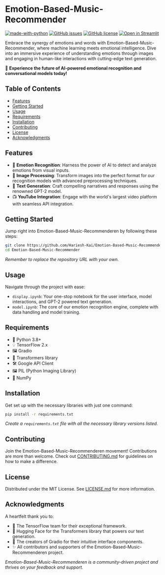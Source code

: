 
# Emotion-Based-Music-Recommender

[![made-with-python](https://img.shields.io/badge/Made%20with-Python-1f425f.svg)](https://python.org)
[![GitHub issues](https://img.shields.io/github/issues/Hariesh-Kai/Emotion-Based-Music-Recommenderen.svg)](https://GitHub.com/Hariesh-Kai/Emotion-Based-Music-Recommenderen/issues/)
[![GitHub license](https://img.shields.io/github/license/Hariesh-Kai/Emotion-Based-Music-Recommenderen.svg)](https://github.com/Hariesh-Kai/Emotion-Based-Music-Recommenderen/LICENSE.md)
[![Open in Streamlit](https://static.streamlit.io/badges/streamlit_badge_black_white.svg)](https://your-streamlit-app.com)

Embrace the synergy of emotions and words with Emotion-Based-Music-Recommender, where machine learning meets emotional intelligence. Dive into an immersive experience of understanding emotions through images and engaging in human-like interactions with cutting-edge text generation.

🌟 **Experience the future of AI-powered emotional recognition and conversational models today!**

## Table of Contents

- [Features](#features)
- [Getting Started](#getting-started)
- [Usage](#usage)
- [Requirements](#requirements)
- [Installation](#installation)
- [Contributing](#contributing)
- [License](#license)
- [Acknowledgments](#acknowledgments)

## Features

- 🧠 **Emotion Recognition**: Harness the power of AI to detect and analyze emotions from visual inputs.
- 🎨 **Image Processing**: Transform images into the perfect format for our recognition models with advanced preprocessing techniques.
- 📜 **Text Generation**: Craft compelling narratives and responses using the renowned GPT-2 model.
- 📺 **YouTube Integration**: Engage with the world's largest video platform with seamless API integration.

## Getting Started

Jump right into Emotion-Based-Music-Recommenderen by following these steps:

```bash
git clone https://github.com/Hariesh-Kai/Emotion-Based-Music-Recommender.git
cd Emotion-Based-Music-Recommender
```

*Remember to replace the repository URL with your own.*

## Usage

Navigate through the project with ease:

- `display.ipynb`: Your one-stop notebook for the user interface, model interactions, and GPT-2 powered text generation.
- `model.ipynb`: The core of our emotion recognition engine, complete with data handling and model training.

## Requirements

- 🐍 Python 3.8+
- 💡 TensorFlow 2.x
- 🖼️ Gradio
- 🤖 Transformers library
- 🛠️ Google API Client
- 🖼️ PIL (Python Imaging Library)
- 🔢 NumPy

## Installation

Get set up with the necessary libraries with just one command:

```bash
pip install -r requirements.txt
```

*Create a `requirements.txt` file with all the necessary library versions listed.*

## Contributing

Join the Emotion-Based-Music-Recommenderen movement! Contributions are more than welcome. Check out [CONTRIBUTING.md](CONTRIBUTING.md) for guidelines on how to make a difference.

## License

Distributed under the MIT License. See [LICENSE.md](LICENSE.md) for more information.

## Acknowledgments

A heartfelt thank you to:

- 🙌 The TensorFlow team for their exceptional framework.
- 🤗 Hugging Face for the Transformers library that powers our text generation.
- 🎤 The creators of Gradio for their intuitive interface components.
- ✨ All contributors and supporters of the Emotion-Based-Music-Recommenderen project.

*Emotion-Based-Music-Recommenderen is a community-driven project and thrives on your feedback and support.*
